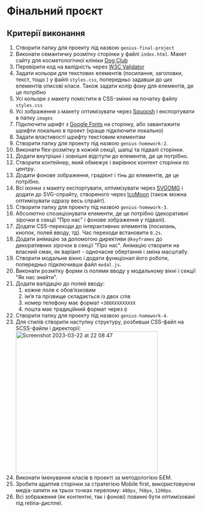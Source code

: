 # Фінальний проєкт

## Критерії виконання


1. Створити папку для проекту під назвою `genius-final-project`
2. Виконати семантичку розмітку сторінки у файлі `index.html`. Макет сайту для косметологічної клініки [Dog Club](https://www.figma.com/file/rTCMsYAj44dHB4dfwo7cOZ/Dog-Club?node-id=123%3A177&t=kJwseFkErM76jFqO-1)
3. Перевірити код на валідність через [W3C Validator](https://validator.w3.org/#validate_by_uri) 
4. Задати кольори для текстових елементів (посилання, заголовки, текст, тощо ) у файлі `styles.css`, попередньо задавши до цих елементів описові класи. Також задати колір фону для елементів, де це потрібно
5. Усі кольори з макету помістити в CSS-змінні на початку файлу `styles.css`
6. Усі зображення з макету оптимізувати через [Squoosh](https://squoosh.app/) і експортувати в папку `images`
7. Підключити шрифт з [Google Fonts](https://fonts.google.com/) на сторінку, або завантажити шрифти локально в проект (краще підключити локально)
8. Задати властивості шрифту текстовим елементам
9. Створити папку для проекту під назвою `genius-homework-2`.
10. Виконати flex-розмітку в кожній секції, шапці та підвалі сторінки. 
11. Додати внутрішні і зовнішні відступи до елементів, де це потрібно.
12. Створити контейнер, який обмежує і вирівнює контент сторінки по центру.
13. Додати фонове зображення, градієнт і тінь до елементів, де це потрібно.
14. Всі іконки з макету експортувати, оптимізувати через [SVGOMG](https://jakearchibald.github.io/svgomg/) і додати до SVG-спрайту, створеного через [IcoMoon](https://icomoon.io/) (також можна оптимізувати одразу весь спрайт).
15. Створити папку для проекту під назвою `genius-homework-3`.
16. Абсолютно спозиціонувати елементи, де це потрібно (декоративні зірочки в секції "Про нас" і фонове зображення у підвалі).
17. Додати CSS-переходи до інтерактивних елементів (посилань, кнопок, полей вводу, тд). Час переходи встановити `0.2s`.
18. Додати анімацію за допомогою директиви `@keyframes` до декоративних зірочок в секції "Про нас". Анімацію створити на власний смак, як варіант - одночасне обертання і зміна масштабу.
19. Створити модальне вікно і додати функціонал його роботи, попередньо підключивши файл `modal.js`.
20. Виконати розмітку форми із полями вводу у модальному вікні і секції "Як нас знайти".
21. Додати валідацію до полей вводу:
	1. кожне поле є обовʼязковим
	2. імʼя та прізвище складається із двох слів
	3. номер телефону має формат `+380ХХХХХХХХХ`
	4. пошта має традиційний формат через `@`
22. Створити папку для проекту під назвою `genius-homework-4`.
23. Для стилів створити наступну структуру, розбивши CSS-файл на SCSS-файли і директорії:<img width="378" alt="Screenshot 2023-03-22 at 22 08 47" src="https://user-images.githubusercontent.com/124382088/227026318-836b83e3-888e-42b7-9b6f-52b3f04f9923.png">
24. Виконати іменування класів в проекті за методологією БЕМ.
25. Зробити адаптив сторінки за стратегією Mobile first, використовуючи медіа-запити на трьох точках перелому: `480px`, `768px`, `1200px`.
26. Всі зображення (як контентні, так і фонові) повинні бути оптимізовані під retina-дисплеї.
